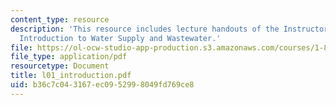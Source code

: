 ```yaml
---
content_type: resource
description: 'This resource includes lecture handouts of the Instructor on the topic:
  Introduction to Water Supply and Wastewater.'
file: https://ol-ocw-studio-app-production.s3.amazonaws.com/courses/1-85-water-and-wastewater-treatment-engineering-spring-2006/b36c7c043167ec0952998049fd769ce8_l01_introduction.pdf
file_type: application/pdf
resourcetype: Document
title: l01_introduction.pdf
uid: b36c7c04-3167-ec09-5299-8049fd769ce8
---
```

